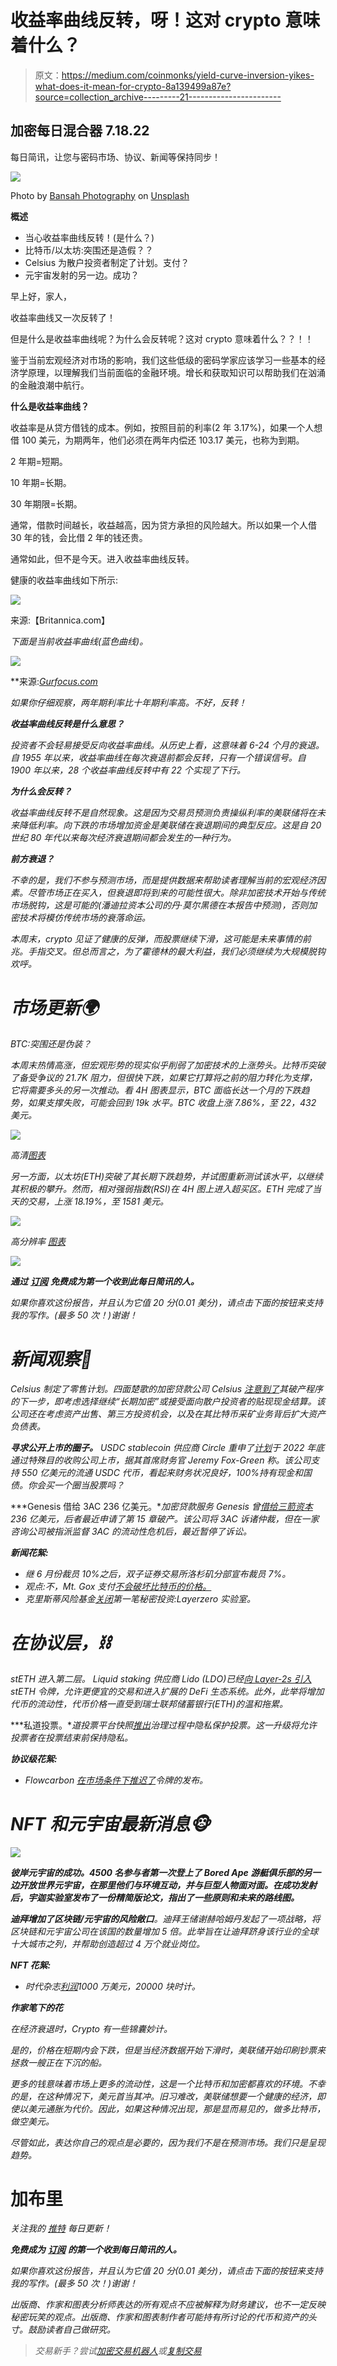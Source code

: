 # 收益率曲线反转，呀！这对 crypto 意味着什么？

> 原文：<https://medium.com/coinmonks/yield-curve-inversion-yikes-what-does-it-mean-for-crypto-8a139499a87e?source=collection_archive---------21----------------------->

## 加密每日混合器 7.18.22

每日简讯，让您与密码市场、协议、新闻等保持同步！

![](img/d584fee9a55554cf65ad66ae06f4360a.png)

Photo by [Bansah Photography](https://unsplash.com/es/@bansahphotography248?utm_source=medium&utm_medium=referral) on [Unsplash](https://unsplash.com?utm_source=medium&utm_medium=referral)

**概述**

*   当心收益率曲线反转！(是什么？)
*   比特币/以太坊:突围还是造假？？
*   Celsius 为散户投资者制定了计划。支付？
*   元宇宙发射的另一边。成功？

早上好，家人，

收益率曲线又一次反转了！

但是什么是收益率曲线呢？为什么会反转呢？这对 crypto 意味着什么？？！！

鉴于当前宏观经济对市场的影响，我们这些低级的密码学家应该学习一些基本的经济学原理，以理解我们当前面临的金融环境。增长和获取知识可以帮助我们在汹涌的金融浪潮中航行。

**什么是收益率曲线？**

收益率是从贷方借钱的成本。例如，按照目前的利率(2 年 3.17%)，如果一个人想借 100 美元，为期两年，他们必须在两年内偿还 103.17 美元，也称为到期。

2 年期=短期。

10 年期=长期。

30 年期限=长期。

通常，借款时间越长，收益越高，因为贷方承担的风险越大。所以如果一个人借 30 年的钱，会比借 2 年的钱还贵。

通常如此，但不是今天。进入收益率曲线反转。

健康的收益率曲线如下所示:

![](img/ab3f71e469de880310c3f8008c7e0b59.png)

来源:【Britannica.com】

*下面是当前收益率曲线(蓝色曲线)。*

*![](img/174d34b8b00df64ac08c10d26ada4701.png)*

**来源:*[*Gurfocus.com*](https://www.gurufocus.com/yield_curve.php)*

*如果你仔细观察，两年期利率比十年期利率高。不好，反转！*

***收益率曲线反转是什么意思？***

*投资者不会轻易接受反向收益率曲线。从历史上看，这意味着 6-24 个月的衰退。自 1955 年以来，收益率曲线在每次衰退前都会反转，只有一个错误信号。自 1900 年以来，28 个收益率曲线反转中有 22 个实现了下行。*

***为什么会反转？***

*收益率曲线反转不是自然现象。这是因为交易员预测负责操纵利率的美联储将在未来降低利率。向下跌的市场增加资金是美联储在衰退期间的典型反应。这是自 20 世纪 80 年代以来每次经济衰退期间都会发生的一种行为。*

***前方衰退？***

*不幸的是，我们不参与预测市场，而是提供数据来帮助读者理解当前的宏观经济因素。尽管市场正在买入，但衰退即将到来的可能性很大。除非加密技术开始与传统市场脱钩，这是可能的(潘迪拉资本公司的丹·莫尔黑德在本报告中预测)，否则加密技术将模仿传统市场的衰落命运。*

*本周末，crypto 见证了健康的反弹，而股票继续下滑，这可能是未来事情的前兆。手指交叉。但总而言之，为了霍德林的最大利益，我们必须继续为大规模脱钩欢呼。*

# *市场更新🌍*

*BTC:突围还是伪装？*

*本周末热情高涨，但宏观形势的现实似乎削弱了加密技术的上涨势头。比特币突破了备受争议的 21.7K 阻力，但很快下跌，如果它打算将之前的阻力转化为支撑，它将需要多头的另一次推动。看 4H 图表显示，BTC 面临长达一个月的下跌趋势，如果支撑失败，可能会回到 19k 水平。BTC 收盘上涨 7.86%，至 22，432 美元。*

*![](img/c0603db924ad738b937d1acd9465446d.png)*

**高清*[图表](https://www.tradingview.com/x/Wis29HHj/)*

*另一方面，以太坊(ETH)突破了其长期下跌趋势，并试图重新测试该水平，以继续其积极的攀升。然而，相对强弱指数(RSI)在 4H 图上进入超买区。ETH 完成了当天的交易，上涨 18.19%，至 1581 美元。*

*![](img/9c150b281d096e0e88a8712086a2aa22.png)*

**高分辨率* [*图表*](https://www.tradingview.com/x/lHdlGrMY/)*

*![](img/c9fe3d4d9bcfcb52cfab20b5b22881a0.png)*

****通过*** [***订阅***](https://tradergabi.substack.com/subscribe?) ***免费成为第一个收到此每日简讯的人。****

*如果你喜欢这份报告，并且认为它值 20 分(0.01 美分)，请点击下面的按钮来支持我的写作。(最多 50 次！)谢谢！*

# *新闻观察📰*

*Celsius 制定了零售计划。四面楚歌的加密贷款公司 Celsius [注意到了](https://www.coindesk.com/business/2022/07/18/celsius-outlines-next-steps-as-bankruptcy-proceedings-begin/?utm_medium=referral&utm_source=rss&utm_campaign=headlines)其破产程序的下一步，即考虑选择继续“长期加密”或接受面向散户投资者的贴现现金结算。该公司还在考虑资产出售、第三方投资机会，以及在其比特币采矿业务背后扩大资产负债表。*

***寻求公开上市的圈子。** USDC stablecoin 供应商 Circle 重申了[计划](https://decrypt.co/105337/stablecoin-provider-circle-eyes-public-listing-in-q4-this-year-cfo)于 2022 年底通过特殊目的收购公司上市，据其首席财务官 Jeremy Fox-Green 称。该公司支持 550 亿美元的流通 USDC 代币，看起来财务状况良好，100%持有现金和国债。你会买一个圈当股票吗？*

***Genesis 借给 3AC 236 亿美元。**加密贷款服务 Genesis 曾[借给三箭资本](https://www.theblock.co/post/158167/crypto-lender-genesis-lent-2-36-billion-to-three-arrows-capital)236 亿美元，后者最近申请了第 15 章破产。该公司将 3AC 诉诸仲裁，但在一家咨询公司被指派监督 3AC 的流动性危机后，最近暂停了诉讼。*

***新闻花絮:***

*   *继 6 月份裁员 10%之后，双子证券交易所洛杉矶分部宣布裁员 7%。*
*   *观点:不，Mt. Gox 支付[不会破坏比特币的价格。](https://www.coindesk.com/markets/2022/07/14/no-mt-gox-payouts-arent-going-to-torpedo-bitcoins-price/)*
*   *克里斯蒂风险基金[关闭](https://www.christies.com/about-us/press-archive/details?PressReleaseID=10594&lid=1)第一笔秘密投资:Layerzero 实验室。*

# *在协议层，⛓*

*stETH 进入第二层。 Liquid staking 供应商 Lido (LDO)已经[向 Layer-2s 引入](https://blog.lido.fi/lidos-steth-comes-to-layer-2/)stETH 令牌，允许更便宜的交易和进入扩展的 DeFi 生态系统。此外，此举将增加代币的流动性，代币价格一直受到瑞士联邦储蓄银行(ETH)的温和拖累。*

***私道投票。**道投票平台快照[推出](https://www.theblock.co/post/158084/snapshot-to-let-daos-hide-votes-with-threshold-encryption?utm_source=twitter&utm_medium=social)治理过程中隐私保护投票。这一升级将允许投票者在投票结束前保持隐私。*

***协议级花絮:***

*   *Flowcarbon [在市场条件下推迟了](https://twitter.com/DecryptingStory/status/1548927108134477824?s=20&t=pDoS09tJOs8FpYm6HSCJPg)令牌的发布。*

# *NFT 和元宇宙最新消息🐵*

*![](img/48a2167786da21f5d927ff61079790e4.png)*

***彼岸元宇宙的成功。4500 名参与者第一次登上了 Bored Ape 游艇俱乐部的另一边开放世界元宇宙，在那里他们与环境互动，并与巨型人物面对面。在成功发射后，宇迦实验室发布了一份精简版论文，指出了一些原则和未来的路线图。***

***迪拜增加了区块链/元宇宙的风险敞口**。迪拜王储谢赫哈姆丹发起了一项战略，将区块链和元宇宙公司在该国的数量增加 5 倍。此举旨在让迪拜跻身该行业的全球十大城市之列，并帮助创造超过 4 万个就业岗位。*

***NFT 花絮:***

*   *时代杂志[利润](https://www.cnbc.com/2022/07/17/99-year-old-publisher-time-is-leading-legacy-media-into-the-nft-future.html)1000 万美元，20000 块时计。*

***作家笔下的花***

*在经济衰退时，Crypto 有一些锦囊妙计。*

*是的，价格在短期内会下跌，但是当经济数据开始下滑时，美联储开始印刷钞票来拯救一艘正在下沉的船。*

*更多的钱意味着市场上更多的流动性，这是一个比特币和加密都喜欢的环境。不幸的是，在这种情况下，美元首当其冲。旧习难改，美联储想要一个健康的经济，即使以美元通胀为代价。因此，如果这种情况出现，那是显而易见的，做多比特币，做空美元。*

*尽管如此，表达你自己的观点是必要的，因为我们不是在预测市场。我们只是呈现趋势。*

# ****加布里****

**关注我的* [*推特*](https://twitter.com/web3_gabri) *每日更新！**

****免费成为*** [***订阅***](https://tradergabi.substack.com/subscribe?) ***的第一个收到每日简讯的人。****

*如果你喜欢这份报告，并且认为它值 20 分(0.01 美分)，请点击下面的按钮来支持我的写作。(最多 50 次！)谢谢！*

*出版商、作家和图表分析师表达的所有观点不应被解释为财务建议，也不一定反映秘密玩笑的观点。出版商、作家和图表制作者可能持有所讨论的代币和资产的头寸。鼓励读者自己做研究。*

> *交易新手？尝试[加密交易机器人](/coinmonks/crypto-trading-bot-c2ffce8acb2a)或[复制交易](/coinmonks/top-10-crypto-copy-trading-platforms-for-beginners-d0c37c7d698c)*